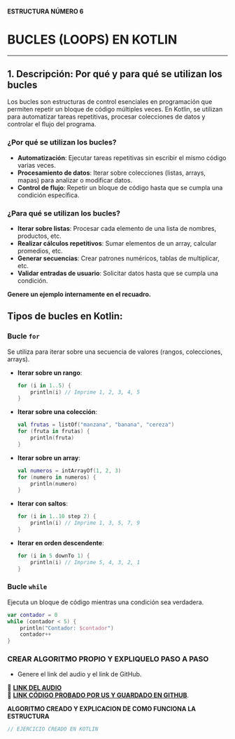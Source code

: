 #### ESTRUCTURA NÚMERO 6
# BUCLES (LOOPS) EN KOTLIN

---

## 1. Descripción: Por qué y para qué se utilizan los bucles

Los bucles son estructuras de control esenciales en programación que permiten repetir un bloque de código múltiples veces. En Kotlin, se utilizan para automatizar tareas repetitivas, procesar colecciones de datos y controlar el flujo del programa.

### ¿Por qué se utilizan los bucles?

* **Automatización**: Ejecutar tareas repetitivas sin escribir el mismo código varias veces.
* **Procesamiento de datos**: Iterar sobre colecciones (listas, arrays, mapas) para analizar o modificar datos.
* **Control de flujo**: Repetir un bloque de código hasta que se cumpla una condición específica.

### ¿Para qué se utilizan los bucles?

* **Iterar sobre listas**: Procesar cada elemento de una lista de nombres, productos, etc.
* **Realizar cálculos repetitivos**: Sumar elementos de un array, calcular promedios, etc.
* **Generar secuencias**: Crear patrones numéricos, tablas de multiplicar, etc.
* **Validar entradas de usuario**: Solicitar datos hasta que se cumpla una condición.

**Genere un ejemplo internamente en el recuadro.**

## Tipos de bucles en Kotlin:

### Bucle `for`

Se utiliza para iterar sobre una secuencia de valores (rangos, colecciones, arrays).

* **Iterar sobre un rango**:

    ```kotlin
    for (i in 1..5) {
        println(i) // Imprime 1, 2, 3, 4, 5
    }
    ```

* **Iterar sobre una colección**:

    ```kotlin
    val frutas = listOf("manzana", "banana", "cereza")
    for (fruta in frutas) {
        println(fruta)
    }
    ```

* **Iterar sobre un array**:

    ```kotlin
    val numeros = intArrayOf(1, 2, 3)
    for (numero in numeros) {
        println(numero)
    }
    ```

* **Iterar con saltos**:

    ```kotlin
    for (i in 1..10 step 2) {
        println(i) // Imprime 1, 3, 5, 7, 9
    }
    ```

* **Iterar en orden descendente**:

    ```kotlin
    for (i in 5 downTo 1) {
        println(i) // Imprime 5, 4, 3, 2, 1
    }
    ```

### Bucle `while`

Ejecuta un bloque de código mientras una condición sea verdadera.

```kotlin
var contador = 0
while (contador < 5) {
    println("Contador: $contador")
    contador++
}
 ``` 
### CREAR ALGORITMO PROPIO Y EXPLIQUELO PASO A PASO 
- Genere el link del audio y el link de GitHub.  

🔗 **[LINK DEL AUDIO]()**  
🔗 **[LINK CÓDIGO PROBADO POR US Y GUARDADO EN GITHUB]()**.

**ALGORITMO CREADO Y EXPLICACION DE COMO FUNCIONA LA ESTRUCTURA**
```kotlin
// EJERCICIO CREADO EN KOTLIN


```


